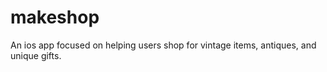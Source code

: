 # makeshop

An ios app focused on helping users shop for vintage items, antiques, and unique gifts. 
